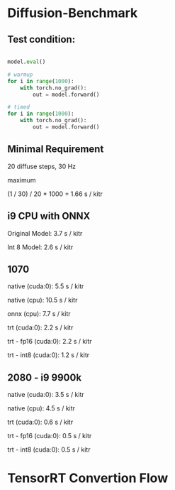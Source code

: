 # Diffusion-Benchmark

## Test condition:

```python

model.eval()

# warmup
for i in range(1000):    
    with torch.no_grad():
        out = model.forward()

# timed
for i in range(1000):
    with torch.no_grad():
        out = model.forward()
```

## Minimal Requirement

20 diffuse steps, 30 Hz

maximum

(1 / 30) / 20 * 1000 = 1.66 s / kitr

## i9 CPU with ONNX

Original Model: 3.7 s / kitr

Int 8 Model: 2.6 s / kitr


## 1070

native (cuda:0): 5.5 s / kitr

native (cpu): 10.5 s / kitr

onnx (cpu): 7.7 s / kitr

trt (cuda:0): 2.2 s / kitr

trt - fp16 (cuda:0): 2.2 s / kitr

trt - int8 (cuda:0): 1.2 s / kitr


## 2080 - i9 9900k

native (cuda:0): 3.5 s / kitr

native (cpu): 4.5 s / kitr

trt (cuda:0): 0.6 s / kitr

trt - fp16 (cuda:0): 0.5 s / kitr

trt - int8 (cuda:0): 0.5 s / kitr


# TensorRT Convertion Flow



